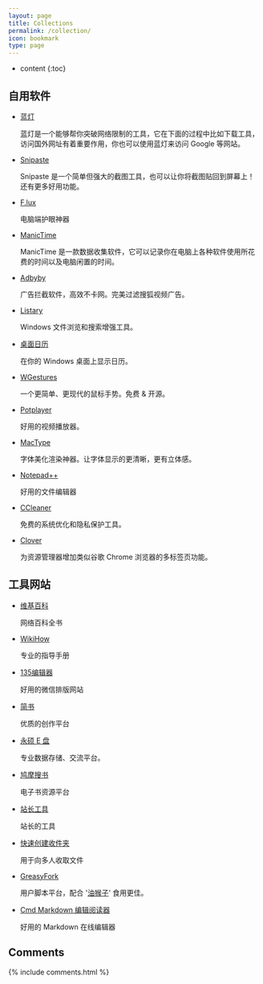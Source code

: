 ```yaml
---
layout: page
title: Collections
permalink: /collection/
icon: bookmark
type: page
---
```


* content
{:toc}

## 自用软件

* [蓝灯][1]

    蓝灯是一个能够帮你突破网络限制的工具，它在下面的过程中比如下载工具，访问国外网址有着重要作用，你也可以使用蓝灯来访问 Google 等网站。
    
* [Snipaste ][2]
  
    Snipaste 是一个简单但强大的截图工具，也可以让你将截图贴回到屏幕上！还有更多好用功能。

* [F.lux][3]

   电脑端护眼神器
 
* [ManicTime][4]

   ManicTime 是一款数据收集软件，它可以记录你在电脑上各种软件使用所花费的时间以及电脑闲置的时间。
   
* [Adbyby][5]

   广告拦截软件，高效不卡网。完美过滤搜狐视频广告。
   
* [Listary][6]

  Windows 文件浏览和搜索增强工具。
  
* [桌面日历][7]

  在你的 Windows 桌面上显示日历。
  
* [WGestures][8]

  一个更简单、更现代的鼠标手势。免费 & 开源。
 
* [Potplayer][9]

  好用的视频播放器。

* [MacType][10]

   字体美化渲染神器。让字体显示的更清晰，更有立体感。

* [Notepad++][11]

  好用的文件编辑器

* [CCleaner][12]

  免费的系统优化和隐私保护工具。
  
* [Clover][13]

  为资源管理器增加类似谷歌 Chrome 浏览器的多标签页功能。
  
## 工具网站

* [维基百科][14]
  
  网络百科全书

* [WikiHow][15]

  专业的指导手册
  
* [135编辑器][16]

  好用的微信排版网站
  
* [简书][17]

  优质的创作平台

* [永硕 E 盘][18]
  
  专业数据存储、交流平台。

* [鸠摩搜书][19]

  电子书资源平台
  
* [站长工具][20]

  站长的工具
  
* [快速创建收件夹][21]

  用于向多人收取文件

* [GreasyFork][22]

  用户脚本平台，配合 '[油猴子][23]' 食用更佳。

* [Cmd Markdown 编辑阅读器][24] 

  好用的 Markdown 在线编辑器
 

  
 


  [1]: https://github.com/getlantern/forum/issues/833
  [2]: https://zh.snipaste.com/index.html
  [3]: https://justgetflux.com/
  [4]: http://www.manictime.com/
  [5]: http://www.adbyby.com/
  [6]: http://www.listary.com/
  [7]: http://www.desktopcal.com/usa/index.php
  [8]: http://www.yingdev.com/projects/wgestures
  [9]: http://potplayer.daum.net/?lang=zh_CN
  [10]: http://www.mactype.net/
  [11]: https://notepad-plus-plus.org/
  [12]: https://www.piriform.com/
  [13]: http://cn.ejie.me/
  [14]: https://zh.wikipedia.org
  [15]: http://zh.wikihow.com/%E9%A6%96%E9%A1%B5
  [16]: http://www.135editor.com/?
  [17]: http://www.jianshu.com/
  [18]: http://www.ys168.com/
  [19]: https://www.jiumodiary.com/
  [20]: http://tool.chinaz.com/
  [21]: http://xzc.cn/
  [22]: https://greasyfork.org/zh-CN.com/
  [23]: http://tampermonkey.net/
  [24]: https://www.zybuluo.com/mdeditor
  

## Comments

{% include comments.html %}
